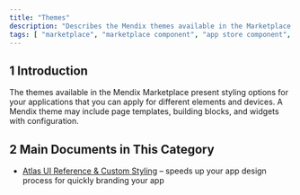 ```yaml
---
title: "Themes"
description: "Describes the Mendix themes available in the Marketplace."
tags: [ "marketplace", "marketplace component", "app store component", "theme"]
---
```


## 1 Introduction

The themes available in the Mendix Marketplace present styling options for your applications that you can apply for different elements and devices. A Mendix theme may include page templates, building blocks, and widgets with configuration.

## 2 Main Documents in This Category

* [Atlas UI Reference & Custom Styling](atlas-ui-reference) – speeds up your app design process for quickly branding your app

